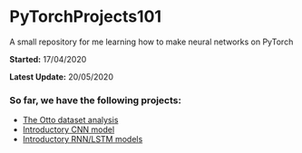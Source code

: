# PyTorchProjects101
A small repository for me learning how to make neural networks on PyTorch

__Started:__ 17/04/2020

__Latest Update:__ 20/05/2020

### So far, we have the following projects:
- [The Otto dataset analysis](https://phillipluong.github.io//PyTorchProjects101/tree/master/Otto%20Model)
- [Introductory CNN model](https://phillipluong.github.io//PyTorchProjects101/tree/master/Intro%20to%20CNNs%20via%20QMNIST)
- [Introductory RNN/LSTM models](https://phillipluong.github.io//PyTorchProjects101/tree/master/Intro%20to%20RNNs%20via%20Fashion-MNIST)
